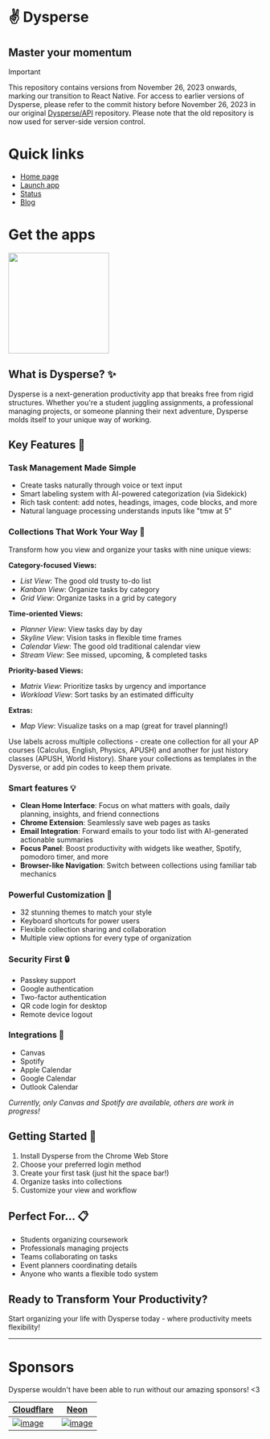 # ✌️ Dysperse

## Master your momentum

> [!IMPORTANT]  
> This repository contains versions from November 26, 2023 onwards, marking our transition to React Native. For access to earlier versions of Dysperse, please refer to the commit history before November 26, 2023 in our original [Dysperse/API](https://github.com/Dysperse/API) repository. Please note that the old repository is now used for server-side version control.

# **Quick links**

- [Home page](https://dysperse.com)
- [Launch app](https://go.dysperse.com)
- [Status](https://status.dysperse.com)
- [Blog](https://blog.dysperse.com)

# **Get the apps**

<a href="https://apps.microsoft.com/detail/9nsp138m4cx6?mode=direct">
	<img src="https://get.microsoft.com/images/en-us%20dark.svg" width="200"/>
</a>

<br />

## What is Dysperse? ✨

Dysperse is a next-generation productivity app that breaks free from rigid structures. Whether you're a student juggling assignments, a professional managing projects, or someone planning their next adventure, Dysperse molds itself to your unique way of working.

## Key Features 🌟

### Task Management Made Simple

- Create tasks naturally through voice or text input
- Smart labeling system with AI-powered categorization (via Sidekick)
- Rich task content: add notes, headings, images, code blocks, and more
- Natural language processing understands inputs like "tmw at 5"

### Collections That Work Your Way 🎯

Transform how you view and organize your tasks with nine unique views:

**Category-focused Views:**

- _List View_: The good old trusty to-do list
- _Kanban View_: Organize tasks by category
- _Grid View_: Organize tasks in a grid by category

**Time-oriented Views:**

- _Planner View_: View tasks day by day
- _Skyline View_: Vision tasks in flexible time frames
- _Calendar View_: The good old traditional calendar view
- _Stream View_: See missed, upcoming, & completed tasks

**Priority-based Views:**

- _Matrix View_: Prioritize tasks by urgency and importance
- _Workload View_: Sort tasks by an estimated difficulty

**Extras:**

- _Map View_: Visualize tasks on a map (great for travel planning!)

Use labels across multiple collections - create one collection for all your AP courses (Calculus, English, Physics, APUSH) and another for just history classes (APUSH, World History). Share your collections as templates in the Dysverse, or add pin codes to keep them private.

### Smart features 💡

- **Clean Home Interface**: Focus on what matters with goals, daily planning, insights, and friend connections
- **Chrome Extension**: Seamlessly save web pages as tasks
- **Email Integration**: Forward emails to your todo list with AI-generated actionable summaries
- **Focus Panel**: Boost productivity with widgets like weather, Spotify, pomodoro timer, and more
- **Browser-like Navigation**: Switch between collections using familiar tab mechanics

### Powerful Customization 🎨

- 32 stunning themes to match your style
- Keyboard shortcuts for power users
- Flexible collection sharing and collaboration
- Multiple view options for every type of organization

### Security First 🔒

- Passkey support
- Google authentication
- Two-factor authentication
- QR code login for desktop
- Remote device logout

### Integrations 🔄

- Canvas
- Spotify
- Apple Calendar
- Google Calendar
- Outlook Calendar

_Currently, only Canvas and Spotify are available, others are work in progress!_

## Getting Started 🏁

1. Install Dysperse from the Chrome Web Store
2. Choose your preferred login method
3. Create your first task (just hit the space bar!)
4. Organize tasks into collections
5. Customize your view and workflow

## Perfect For... 📋

- Students organizing coursework
- Professionals managing projects
- Teams collaborating on tasks
- Event planners coordinating details
- Anyone who wants a flexible todo system

## Ready to Transform Your Productivity?

Start organizing your life with Dysperse today - where productivity meets flexibility!

---

# Sponsors

Dysperse wouldn't have been able to run without our amazing sponsors! <3

| [Cloudflare](https://cloudflare.com/?utm_source=dysperse)                                            | [Neon](https://neon.tech?utm_source=dysperse)                                             |
| ---------------------------------------------------------------------------------------------------- | ----------------------------------------------------------------------------------------- |
| [![image](https://dysperse.com/sponsors/cloudflare.svg)](https://cloudflare.com?utm_source=dysperse) | [![image](https://dysperse.com/sponsors/neon.svg)](https://neon.tech?utm_source=dysperse) |

